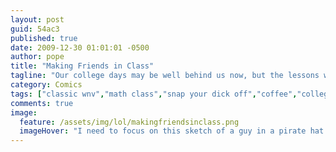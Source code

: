 ```yaml
---
layout: post
guid: 54ac3
published: true
date: 2009-12-30 01:01:01 -0500
author: pope
title: "Making Friends in Class"
tagline: "Our college days may be well behind us now, but the lessons we learned will be with us forever. Take this one, for example. The best way to handle new friends at an unexpected hour."
category: Comics
tags: ["classic wnv","math class","snap your dick off","coffee","college","learning"]
comments: true 
image:
  feature: /assets/img/lol/makingfriendsinclass.png
  imageHover: "I need to focus on this sketch of a guy in a pirate hat carrying some bagels around. BECAUSE OF REASONS, OKAY?"
---
```



